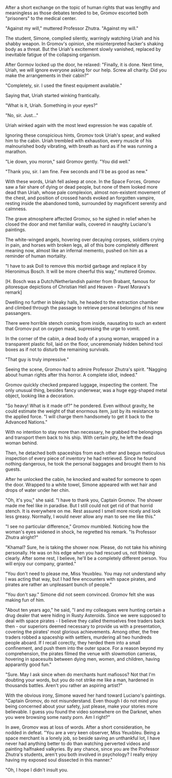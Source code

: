 After a short exchange on the topic of human rights that was lengthy and meaningless as those debates tended to be, Gromov escorted both "prisoners" to the medical center.

"Against my will," muttered Professor Zhutra. "Against my will."

The student, Simone, complied silently, warringly watching Uriah and his shabby weapon. In Gromov's opinion, she misinterpreted hacker's shaking body as a threat. But the Uriah's excitement slowly vanished, replaced by inevitable fatigue of the collapsing organism.

After Gormov locked up the door, he relaxed: "Finally, it is done. Next time, Uriah, we will ignore everyone asking for our help. Screw all charity. Did you make the arrangements in their cabin?"

"Completely, sir. I used the finest equipment available."

Saying that, Uriah started winking frantically. 

"What is it, Uriah. Something in your eyes?"

"No, sir. Just..."

Uriah winked again with the most lewd expression he was capable of.

Ignoring these conspicious hints, Gromov took Uriah's spear, and walked him to the cabin.  Uriah trembled with exhaustion, every muscle of his  malnourished body vibrating, with breath as hard as if he was running a marathon.

"Lie down, you moron," said Gromov gently. "You did well."

"Thank you, sir. I am fine. Few seconds and I'll be as good as new."

With these words, Uriah fell asleep at once. In the Space Forces, Gromov saw a fair share of dying or dead people, but none of them looked more dead than Uriah, whose pale complexion, almost non-existent movement of the chest, and position of crossed hands evoked an forgotten vampire, resting inside the abandoned tomb, surrounded by magnificent serenity and calmness. 

The grave atmosphere affected Gromov, so he sighed in relief when he closed the door and met familiar walls, covered in naughty Luciano's paintings. 

The white-winged angels, hovering over decaying corpses, soldiers crying in pain, and horses with broken legs, all of this bore completely different meaning now, almost like an infernal memento, pushed on him as a reminder of human mortality.

"I have to ask Doll to remove this morbid garbage and replace it by Hieronimus Bosch. It will be more cheerful this way," muttered Gromov. 

[H. Bosch was a Dutch/Netherlandish painter from Brabant, famous for pitoresque depictions of Christian Hell and Heaven - Pavel Morava's remark]

Dwelling no further in bleaky halls, he headed to the extraction chamber and climbed through the passage to retrieve personal belongins of his new passangers.

There were horrible stench coming from inside, nausating to such an extent that Gromov put on oxygen mask, supressing the urge to vomit. 

In the corner of the cabin, a dead body of a young woman, wrapped in a transparent plastic foil, laid on the floor, unceremonialy hidden behind tool boxes as if not to disturb the remaining survivals.

"That guy is truly impressive."

Seeing the scene, Gromov had to admire Professor Zhutra's spirit. "Nagging about human rights after this horror. A complete idiot, indeed."

Gromov quickly checked prepared luggage, inspecting the content. The only unusual thing, besides fancy underwear, was a huge egg-shaped metal object, looking like a decoration. 

"So heavy! What is it made of?" he pondered. Even without gravity, he could estimate the weight of that enormous item, just by its resistance to the applied force. "I will charge them handsomely to get it back to the Advanced Nations."

With no intention to stay more than necessary, he grabbed the belongings and transport them back to his ship. With certain pity, he left the dead woman behind. 

Then, he detached both spaceships from each other and begun meticulous inspection of every piece of inventory he had retrieved. Since he found nothing dangerous, he took the personal baggages and brought them to his guests.

After he unlocked the cabin, he knocked and waited for someone to open the door. Wrapped to a white towel, Simone appeared with wet hair and drops of water under her chin. 

"Oh, it's you," she said. "I have to thank you, Captain Gromov. The shower made me feel like in paradise. But I still could not get rid of that horrid stench. It is everywhere on me. Rest assured I smell more nicely and look less greasy. Normally, I would never allow any man to see me like this."

"I see no particular difference," Gromov mumbled. Noticing how the woman's eyes widened in shock, he regretted his remark. "Is Professor Zhutra alright?"

"Khamal? Sure, he is taking the shower now. Please, do not take his whining personally. He was on his edge when you had rescued us, not thinking clearly. After some rest, I believe, he'll be a completely different person. You will enjoy our company, granted."

"You don't need to please me, Miss Yeuxbleu. You may not understand why I was acting that way, but I had few encounters with space pirates, and pirates are rather an unpleasant bunch of people."

"You don't say." Simone did not seem convinced. Gromov felt she was making fun of him.

"About ten years ago," he said, "I and my colleagues were hunting certain a drug dealer that were hiding in Rusty Asteroids. Since we were supposed to deal with space pirates - I believe they called themselves free traders back then - our superiors deemed necessary to provide us with a presentation, covering the pirates' most glorious achievements. Among other, the free traders robbed a spaceship with settlers, murdering all two hundreds people aboard. If I recall corectly, they herded them into a small confinement, and push them into the outer space. For a reason beyond my comprehension, the pirates filmed the venue with slowmotion cameras, hovering in spacesuits between dying men, women, and children, having apparantly good fun."

"Sure. May I ask since when do merchants hunt mafiosos? Not that I'm doubting your words, but you do not strike me like a man, hardened in thousands battles. Aren't you rather an aspiring artist?"

With the obvious irony, Simone waved her hand toward Luciano's paintings. "Captain Gromov, do not misunderstand. Even though I do not mind you being concerned about your safety, just please, make your stories more believable. I guess you found the video somewhere on the Darknet, when you were browsing some nasty porn. Am I right?"

In awe, Gromov was at loss of words. After a short consideration, he nodded in defeat. "You are a very keen observer, Miss Yeuxbleu. Being a space merchant is a lonely job, so beside saving an unthankful lot, I have never had anything better to do than watching perverted videos and painting halfnaked valkyries. By any chance, since you are the Professor Zhutra's students, aren't you both involved in psychology? I really enjoy having my exposed soul dissected in this manner."

"Oh, I hope I didn't insult you. 


